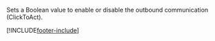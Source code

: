 Sets a Boolean value to enable or disable the outbound communication (ClickToAct).

[!INCLUDE[footer-include](../../../../../includes/footer-banner.md)]